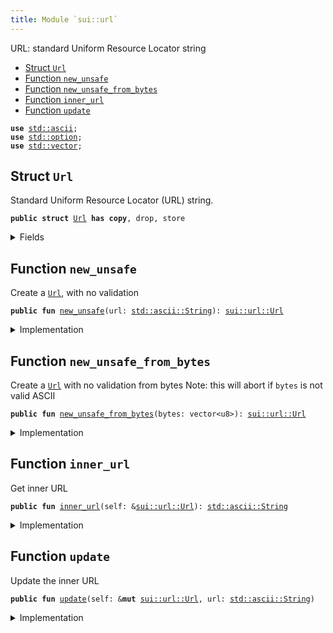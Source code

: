 ```yaml
---
title: Module `sui::url`
---
```


URL: standard Uniform Resource Locator string


-  [Struct `Url`](#sui_url_Url)
-  [Function `new_unsafe`](#sui_url_new_unsafe)
-  [Function `new_unsafe_from_bytes`](#sui_url_new_unsafe_from_bytes)
-  [Function `inner_url`](#sui_url_inner_url)
-  [Function `update`](#sui_url_update)


<pre><code><b>use</b> <a href="../std/ascii.md#std_ascii">std::ascii</a>;
<b>use</b> <a href="../std/option.md#std_option">std::option</a>;
<b>use</b> <a href="../std/vector.md#std_vector">std::vector</a>;
</code></pre>



<a name="sui_url_Url"></a>

## Struct `Url`

Standard Uniform Resource Locator (URL) string.


<pre><code><b>public</b> <b>struct</b> <a href="../sui/url.md#sui_url_Url">Url</a> <b>has</b> <b>copy</b>, drop, store
</code></pre>



<details>
<summary>Fields</summary>


<dl>
<dt>
<code>url: <a href="../std/ascii.md#std_ascii_String">std::ascii::String</a></code>
</dt>
<dd>
</dd>
</dl>


</details>

<a name="sui_url_new_unsafe"></a>

## Function `new_unsafe`

Create a <code><a href="../sui/url.md#sui_url_Url">Url</a></code>, with no validation


<pre><code><b>public</b> <b>fun</b> <a href="../sui/url.md#sui_url_new_unsafe">new_unsafe</a>(url: <a href="../std/ascii.md#std_ascii_String">std::ascii::String</a>): <a href="../sui/url.md#sui_url_Url">sui::url::Url</a>
</code></pre>



<details>
<summary>Implementation</summary>


<pre><code><b>public</b> <b>fun</b> <a href="../sui/url.md#sui_url_new_unsafe">new_unsafe</a>(url: String): <a href="../sui/url.md#sui_url_Url">Url</a> {
    <a href="../sui/url.md#sui_url_Url">Url</a> { url }
}
</code></pre>



</details>

<a name="sui_url_new_unsafe_from_bytes"></a>

## Function `new_unsafe_from_bytes`

Create a <code><a href="../sui/url.md#sui_url_Url">Url</a></code> with no validation from bytes
Note: this will abort if <code>bytes</code> is not valid ASCII


<pre><code><b>public</b> <b>fun</b> <a href="../sui/url.md#sui_url_new_unsafe_from_bytes">new_unsafe_from_bytes</a>(bytes: vector&lt;u8&gt;): <a href="../sui/url.md#sui_url_Url">sui::url::Url</a>
</code></pre>



<details>
<summary>Implementation</summary>


<pre><code><b>public</b> <b>fun</b> <a href="../sui/url.md#sui_url_new_unsafe_from_bytes">new_unsafe_from_bytes</a>(bytes: vector&lt;u8&gt;): <a href="../sui/url.md#sui_url_Url">Url</a> {
    <b>let</b> url = bytes.to_ascii_string();
    <a href="../sui/url.md#sui_url_Url">Url</a> { url }
}
</code></pre>



</details>

<a name="sui_url_inner_url"></a>

## Function `inner_url`

Get inner URL


<pre><code><b>public</b> <b>fun</b> <a href="../sui/url.md#sui_url_inner_url">inner_url</a>(self: &<a href="../sui/url.md#sui_url_Url">sui::url::Url</a>): <a href="../std/ascii.md#std_ascii_String">std::ascii::String</a>
</code></pre>



<details>
<summary>Implementation</summary>


<pre><code><b>public</b> <b>fun</b> <a href="../sui/url.md#sui_url_inner_url">inner_url</a>(self: &<a href="../sui/url.md#sui_url_Url">Url</a>): String {
    self.url
}
</code></pre>



</details>

<a name="sui_url_update"></a>

## Function `update`

Update the inner URL


<pre><code><b>public</b> <b>fun</b> <a href="../sui/url.md#sui_url_update">update</a>(self: &<b>mut</b> <a href="../sui/url.md#sui_url_Url">sui::url::Url</a>, url: <a href="../std/ascii.md#std_ascii_String">std::ascii::String</a>)
</code></pre>



<details>
<summary>Implementation</summary>


<pre><code><b>public</b> <b>fun</b> <a href="../sui/url.md#sui_url_update">update</a>(self: &<b>mut</b> <a href="../sui/url.md#sui_url_Url">Url</a>, url: String) {
    self.url = url;
}
</code></pre>



</details>
